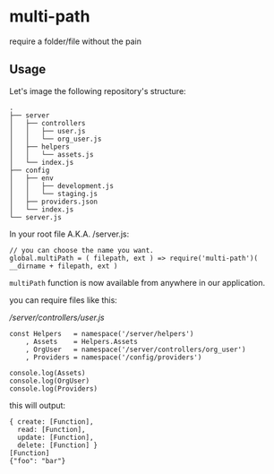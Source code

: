 # multi-path

require a folder/file without the pain

## Usage

Let's image the following repository's structure:

    .
    ├── server
    │   ├── controllers
    │   │   ├── user.js
    │   │   └── org_user.js
    │   ├── helpers
    │   │   └── assets.js
    │   └── index.js
    ├── config
    │   ├── env
    │   │   ├── development.js
    │   │   └── staging.js
    │   ├── providers.json
    │   └── index.js
    └── server.js

In your root file A.K.A. /server.js:

    // you can choose the name you want.
    global.multiPath = ( filepath, ext ) => require('multi-path')( __dirname + filepath, ext )

`multiPath` function is now available from anywhere in our application.

you can require files like this:

_/server/controllers/user.js_

	const Helpers   = namespace('/server/helpers')
        , Assets    = Helpers.Assets
        , OrgUser   = namespace('/server/controllers/org_user')
        , Providers = namespace('/config/providers')

    console.log(Assets)
    console.log(OrgUser)
    console.log(Providers)

this will output:

    { create: [Function],
      read: [Function],
      update: [Function],
      delete: [Function] }
    [Function]
    {"foo": "bar"}
